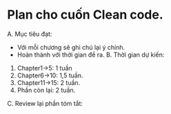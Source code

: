 Plan cho cuốn Clean code.
==
A. Mục tiêu đạt:
- Với mỗi chương sẽ ghi chú lại ý chính.
- Hoàn thành với thời gian đề ra.
B. Thời gian dự kiến:
 1. Chapter1->5: 1 tuần
 2. Chapter6->10: 1,5 tuần.
 3. Chapter11->15: 2 tuần.
 4. Phần còn lại: 2 tuần.
 
C. Review lại phần tóm tắt:
